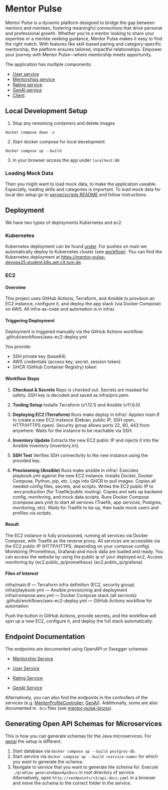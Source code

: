# Mentor Pulse

Mentor Pulse is a dynamic platform designed to bridge the gap between mentors and mentees, fostering meaningful connections that drive personal and professional growth. Whether you're a mentor looking to share your expertise or a mentee seeking guidance, Mentor Pulse makes it easy to find the right match. With features like skill-based pairing and category-specific mentorship, the platform ensures tailored, impactful relationships. Empower your journey with Mentor Pulse—where mentorship meets opportunity.

The application has multiple components:

- [User service](./server/userservice/README.md)
- [Mentorships service](./server/mentorshipservice/README.md)
- [Rating service](./server/ratingservice/README.md)
- [GenAI service](./genai/README.md)
- [Client](./client/README.md)

## Local Development Setup

1. Stop any remaining containers and delete images

```
docker compose down -v
```

2. Start docker compose for local development

```
docker compose up --build
```

3. In your browser access the app under `localhost:80`

### Loading Mock Data

Then you might want to load mock data, to make the application useable. Especially, loading skills and categories is important.
To load mock data for local dev setup go to [server/scripts README](./server/scripts/README.md) and follow instructions.

## Deployment

We have two types of deployments Kubernetes and ec2.

### Kubernetes

Kubernetes deployment can be found [under](./helm/README.md).
For pushes on main we automatically deploy to Kubernetes cluster (see [workflow](.github/workflows/ci-main.yml)).
You can find the Kubernetes deployment at https://mentor-pulse-devops25.student.k8s.aet.cit.tum.de.

### EC2

#### Overview

This project uses GitHub Actions, Terraform, and Ansible to provision an EC2 instance, configure it, and deploy the app stack (via Docker Compose) on AWS.
All infra-as-code and automation is in infra/.

#### Triggering Deployment

Deployment is triggered manually via the GitHub Actions workflow:
.github/workflows/aws-ec2-deploy.yml

You provide:

* SSH private key (base64)
* AWS credentials (access key, secret, session token)
* GHCR (GitHub Container Registry) token

#### Workflow Steps

1. **Checkout & Secrets**
Repo is checked out.
Secrets are masked for safety.
SSH key is decoded and saved as infra/priv.pem.

2. **Tooling Setup**
Installs Terraform (v1.12.1) and Ansible (v11.6.0).

3. **Deploying EC2 (Terraform)**
Runs make deploy in infra/:
Applies main.tf to create a new EC2 instance (Debian, public IP, SSH open, HTTP/HTTPS open).
Security group allows ports 22, 80, 443 from anywhere.
Waits for the instance to be reachable via SSH.

4. **Inventory Update**
Extracts the new EC2 public IP and injects it into the Ansible inventory (inventory.ini).

5. **SSH Test**
Verifies SSH connectivity to the new instance using the provided key.

6. **Provisioning (Ansible)**
Runs make ansible in infra/:
Executes playbook.yml against the new EC2 instance.
Installs Docker, Docker Compose, Python, pip, etc.
Logs into GHCR to pull images.
Copies all needed config files, secrets, and scripts.
Writes the EC2 public IP to .env.production (for Traefik/public routing).
Copies and sets up backend config, monitoring, and mock data scripts.
Runs Docker Compose (compose.aws.yml) to start all services (Traefik, app services, Postgres, monitoring, etc).
Waits for Traefik to be up, then loads mock users and profiles via scripts.

#### Result

The EC2 instance is fully provisioned, running all services via Docker Compose, with Traefik as the reverse proxy.
All services are accessible via the EC2 public IP (HTTP/HTTPS, depending on your compose config).
Monitoring (Prometheus, Grafana) and mock data are loaded and ready.
You can access the website by using the public ip of your deployed ec2,
Access monitoring by {ec2.public\_ip/prometheus}  {ec2.public\_ip/grafana}

#### Files of Interest

infra/main.tf — Terraform infra definition (EC2, security group)
infra/playbook.yml — Ansible provisioning and deployment
infra/compose.aws.yml — Docker Compose stack (all services)
.github/workflows/aws-ec2-deploy.yml — GitHub Actions workflow for automation


Push the button in GitHub Actions, provide secrets, and the workflow will spin up a new EC2, configure it, and deploy the full stack automatically.

## Endpoint Documentation

The endpoints are documented using OpenAPI or Swagger schemas:

- [Mentorship Service](/server/mentorshipservice/schema/mentorship-service-schema.json)
- [User Service](/server/userservice/schema/user-service-schema.json)
- [Rating Service](/server/ratingservice/schema/rating-service-schema.json)

- [GenAI Service](/genai/schema/genai-schema.json)

Alternatively, you can also find the endpoints in the controllers of the services (e.g. [MentorProfileController](server/mentorshipservice/src/main/java/com/mentorpulse/mentorshipservice/controller/MentorProfileController.java), [GenAI](genai/controllers/api_controller.py)). Additionally, some are also documented in `.bru` files (see [mentor-pulse-bruno](/docs/mentor-pulse-bruno/)).

## Generating Open API Schemas for Microservices

This is how you can generate schemas for the Java microservices. For [genai](/genai/README.md) the setup is different.

1. Start database via `docker compose up --build postgres-db`.
2. Start service via `docker compose up --build <service-name>` for which you want to generate the schema.
3. Navigate to service that you want to generate the schema for. Execute `./gradlew generateOpenApiDocs` in root
   directory of service. Alternatively, open `http://<endpoint>/v3/api-docs.yaml` in a browser and move the schema to
   the correct folder in the service.
